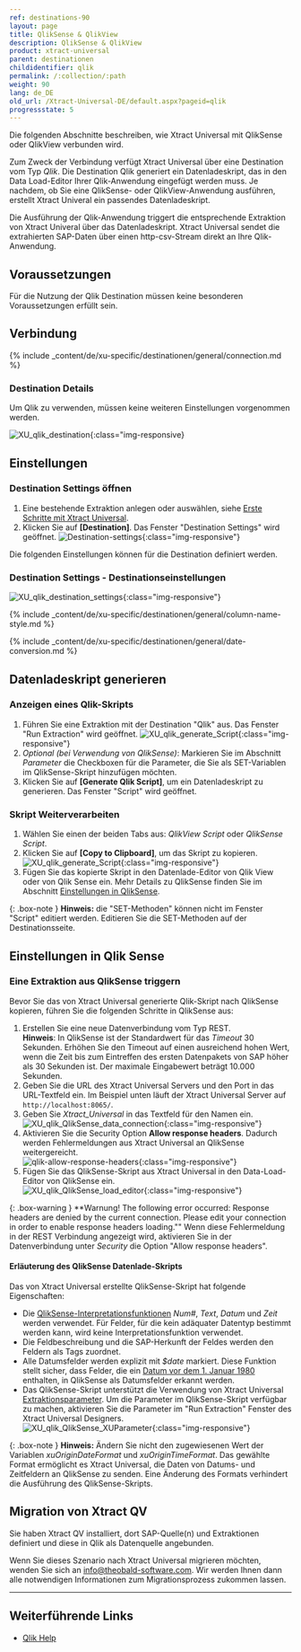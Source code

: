 ```yaml
---
ref: destinations-90
layout: page
title: QlikSense & QlikView
description: QlikSense & QlikView
product: xtract-universal
parent: destinationen
childidentifier: qlik
permalink: /:collection/:path
weight: 90
lang: de_DE
old_url: /Xtract-Universal-DE/default.aspx?pageid=qlik
progressstate: 5
---
```


Die folgenden Abschnitte beschreiben, wie Xtract Universal mit QlikSense oder QlikView verbunden wird.

Zum Zweck der Verbindung verfügt Xtract Universal über eine Destination vom Typ *Qlik*. Die Destination Qlik generiert ein Datenladeskript, das in den Data Load-Editor Ihrer Qlik-Anwendung eingefügt werden muss. Je nachdem, ob Sie eine QlikSense- oder QlikView-Anwendung ausführen, erstellt Xtract Univeral ein passendes Datenladeskript.

Die Ausführung der Qlik-Anwendung triggert die entsprechende Extraktion von Xtract Univeral über das Datenladeskript. Xtract Universal sendet die extrahierten SAP-Daten über einen http-csv-Stream direkt an Ihre Qlik-Anwendung.

## Voraussetzungen
Für die Nutzung der Qlik Destination müssen keine besonderen Voraussetzungen erfüllt sein.


## Verbindung

{% include _content/de/xu-specific/destinationen/general/connection.md %}	

### Destination Details
Um Qlik zu verwenden, müssen keine weiteren Einstellungen vorgenommen werden.

![XU_qlik_destination](/img/content/XU_qlik_destination.png){:class="img-responsive}


## Einstellungen
### Destination Settings öffnen

1. Eine bestehende Extraktion anlegen oder auswählen, siehe [Erste Schritte mit Xtract Universal](../erste-schritte/eine-neue-extraktion-anlegen).
2. Klicken Sie auf **[Destination]**. Das Fenster "Destination Settings" wird geöffnet.
![Destination-settings](/img/content/xu/xu_designer_destination.png){:class="img-responsive"}

Die folgenden Einstellungen können für die Destination definiert werden. 
  
### Destination Settings - Destinationseinstellungen

![XU_qlik_destination_settings](/img/content/XU_qlik_destination_settings.png){:class="img-responsive"}

{% include _content/de/xu-specific/destinationen/general/column-name-style.md %}

{% include _content/de/xu-specific/destinationen/general/date-conversion.md %}

## Datenladeskript generieren

### Anzeigen eines Qlik-Skripts
1. Führen Sie eine Extraktion mit der Destination "Qlik" aus. Das Fenster "Run Extraction" wird geöffnet.
![XU_qlik_generate_Script](/img/content/XU_qlik_generate_Script.png){:class="img-responsive"}
2. *Optional (bei Verwendung von QlikSense)*: Markieren Sie im Abschnitt *Parameter* die Checkboxen für die Parameter, die Sie als SET-Variablen im QlikSense-Skript hinzufügen möchten.
3. Klicken Sie auf **[Generate Qlik Script]**, um ein Datenladeskript zu generieren. Das Fenster "Script" wird geöffnet.

### Skript Weiterverarbeiten
1. Wählen Sie einen der beiden Tabs aus: *QlikView Script* oder *QlikSense Script*.
2. Klicken Sie auf **[Copy to Clipboard]**, um das Skript zu kopieren.
![XU_qlik_generate_Script](/img/content/XU_qlik_generate_Script_2.png){:class="img-responsive"}
3. Fügen Sie das kopierte Skript in den Datenlade-Editor von Qlik View oder von Qlik Sense ein.
Mehr Details zu QlikSense finden Sie im Abschnitt [Einstellungen in QlikSense](#einstellungen_in_qlik_sense).

{: .box-note }
**Hinweis:** die "SET-Methoden" können nicht im Fenster "Script" editiert werden. Editieren Sie die SET-Methoden auf der Destinationsseite.  


## Einstellungen in Qlik Sense

### Eine Extraktion aus QlikSense triggern

Bevor Sie das von Xtract Universal generierte Qlik-Skript nach QlikSense kopieren, führen Sie die folgenden Schritte in QlikSense aus:

1. Erstellen Sie eine neue Datenverbindung vom Typ REST. <br>
**Hinweis**: In QlikSense ist der Standardwert für das *Timeout* 30 Sekunden. Erhöhen Sie den Timeout auf einen ausreichend hohen Wert, wenn die Zeit bis zum Eintreffen des ersten Datenpakets von SAP höher als 30 Sekunden ist. Der maximale Eingabewert beträgt 10.000 Sekunden.
2. Geben Sie die URL des Xtract Universal Servers und den Port in das URL-Textfeld ein. Im Beispiel unten läuft der Xtract Universal Server auf `http://localhost:8065/`.
3. Geben Sie *Xtract_Universal* in das Textfeld für den Namen ein.
![XU_qlik_QlikSense_data_connection](/img/content/XU_qlik_QlikSense_data_connection.png){:class="img-responsive"}
4. Aktivieren Sie die Security Option **Allow response headers**. Dadurch werden Fehlermeldungen aus Xtract Universal an QlikSense weitergereicht.<br>
![qlik-allow-response-headers](/img/content/xu/qlik-allow-response-headers.png){:class="img-responsive"}
5. Fügen Sie das QlikSense-Skript aus Xtract Universal in den Data-Load-Editor von QlikSense ein.<br>
![XU_qlik_QlikSense_load_editor](/img/content/XU_qlik_QlikSense_load_editor.png){:class="img-responsive"}


{: .box-warning }
**Warnung! The following error occurred: Response headers are denied by the current connection. Please edit your connection in order to enable response headers loading.""
Wenn diese Fehlermeldung in der REST Verbindung angezeigt wird, aktivieren Sie in der Datenverbindung unter *Security* die Option "Allow response headers".

#### Erläuterung des QlikSense Datenlade-Skripts 

Das von Xtract Universal erstellte QlikSense-Skript hat folgende Eigenschaften:
- Die [QlikSense-Interpretationsfunktionen](https://help.qlik.com/en-US/sense/June2020/Subsystems/Hub/Content/Sense_Hub/Scripting/InterpretationFunctions/interpretation-functions.htm) *Num#*, *Text*, *Datum* und *Zeit* werden verwendet. Für Felder, für die kein adäquater Datentyp bestimmt werden kann, wird keine Interpretationsfunktion verwendet. 
- Die Feldbeschreibung und die SAP-Herkunft der Feldes werden den Feldern als Tags zuordnet.
- Alle Datumsfelder  werden explizit mit *$date* markiert. Diese Funktion stellt sicher, dass Felder, die ein [Datum vor dem 1. Januar 1980](https://help.qlik.com/en-US/sense/April2020/Subsystems/Hub/Content/Sense_Hub/Scripting/date-time-interpretation.htm) enthalten, in QlikSense als Datumsfelder erkannt werden.
- Das QlikSense-Skript unterstützt die Verwendung von Xtract Universal [Extraktionsparameter](../extraktionen-ausfuehren-und-einplanen/extraktionsparameter).
Um die Parameter im QlikSense-Skript verfügbar zu machen, aktivieren Sie die Parameter im "Run Extraction" Fenster des Xtract Universal Designers.<br>
![XU_qlik_QlikSense_XUParameter](/img/content/XU_qlik_QlikSense_XUParameter.png){:class="img-responsive"}

{: .box-note }
**Hinweis:** Ändern Sie nicht den zugewiesenen Wert der Variablen *xuOriginDateFormat* und *xuOriginTimeFormat*.
Das gewählte Format ermöglicht es Xtract Universal, die Daten von Datums- und Zeitfeldern an QlikSense zu senden. Eine Änderung des Formats verhindert die Ausführung des QlikSense-Skripts.

## Migration von Xtract QV

Sie haben Xtract QV installiert, dort SAP-Quelle(n) und Extraktionen definiert und diese in Qlik als Datenquelle angebunden.<br>

Wenn Sie dieses Szenario nach Xtract Universal migrieren möchten, wenden Sie sich an [info@theobald-software.com](mailto:info@theobald-software.com).
Wir werden Ihnen dann alle notwendigen Informationen zum Migrationsprozess zukommen lassen.


****
## Weiterführende Links

- [Qlik Help](https://help.qlik.com/)